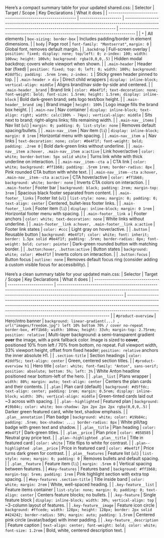 Here’s a compact summary table for your updated shared.css:
| Selector | Target / Scope | Key Declarations | What it does |
| ------------------------------------------------------------- | --------------------- | ------------------------------------------------------------------------------------------------------------------------------------------------------- | -------------------------------------------------------------------------------------- |
| `*` | All elements | `box-sizing: border-box` | Includes padding/border in element dimensions. |
| `body` | Page root | `font-family: "Montserrat"`, `margin: 0` | Global font, removes default margin. |
| `.backdrop` | Full-screen overlay | `position: fixed; display: none; top/left: 0; z-index: 100; width: 100vw; height: 100vh; background: rgba(0,0,0,.5)` | Hidden modal backdrop; covers whole viewport when shown. |
| `.main-header` | Header bar (fixed) | `position: fixed; top: 0; left: 0; width: 100%; background: #2ddf5c; padding: .5rem 1rem; z-index: 1` | Sticky green header pinned to top. |
| `.main-header > div` | Direct child wrappers | `display: inline-block; vertical-align: middle` | Aligns brand/nav side-by-side and centered. |
| `.main-header__brand` | Brand link | `color: #0e4f1f; text-decoration: none; font-weight: bold; font-size: 1.5rem; height: 1.5rem; display: inline-block` | Bold dark-green brand; sets logo text/box height. |
| `.main-header__brand img` | Brand image | `height: 100%` | Logo image fills the brand box height. |
| `.main-nav` | Nav container | `display: inline-block; text-align: right; width: calc(100% - 74px); vertical-align: middle` | Sits next to brand; right-aligns links; fills remaining width. |
| `.main-nav__items` | Nav list (`ul`) | `margin: 0; padding: 0; list-style: none` | Removes default spacing/bullets. |
| `.main-nav__item` | Nav item (`li`) | `display: inline-block; margin: 0 1rem` | Horizontal menu with spacing. |
| `.main-nav__item a` | Nav links | `text-decoration: none; color: #0e4f1f; font-weight: bold; padding: .2rem 0` | Bold dark-green links without underline. |
| `.main-nav__item a:hover, .main-nav__item a:active` | Link hover/active | `color: white; border-bottom: 5px solid white` | Turns link white with thick underline on interaction. |
| `.main-nav__item--cta a` | CTA link | `color: white; background: #ff1b68; padding: .5rem 1rem; border-radius: 8px` | Pink rounded CTA button with white text. |
| `.main-nav__item--cta a:hover, .main-nav__item--cta a:active` | CTA hover/active | `color: #ff1b68; background: white; border: none` | Inverts CTA colors on interaction. |
| `.main-footer` | Footer bar | `background: black; padding: 2rem; margin-top: 3rem` | Spacious black footer separated from content. |
| `.main-footer__links` | Footer list (`ul`) | `list-style: none; margin: 0; padding: 0; text-align: center` | Centered, bullet-less footer links. |
| `.main-footer__link` | Footer item (`li`) | `display: inline-block; margin: 0 1rem` | Horizontal footer menu with spacing. |
| `.main-footer__link a` | Footer anchors | `color: white; text-decoration: none` | White links without underline. |
| `.main-footer__link a:hover, .main-footer__link a:active` | Footer link states | `color: #ccc` | Light gray on hover/active. |
| `.button` | Reusable button | `background: #0e4f1f; color: white; font: inherit; border: 1.5px solid #0e4f1f; padding: .5rem; border-radius: 8px; font-weight: bold; cursor: pointer` | Dark-green rounded button with matching border. |
| `.button:hover, .button:active` | Button states | `background: white; color: #0e4f1f` | Inverts colors on interaction. |
| `.button:focus` | Button focus | `outline: none` | Removes default focus ring (consider adding a custom visible focus for accessibility). |

Here’s a clean summary table for your updated main.css:
| Selector | Target / Scope | Key Declarations | What it does |
| --------------------------------- | ----------------------- | --------------------------------------------------------------------------------------------------------------------------------------------------------------------------------------------- | --------------------------------------------------------------------------------------------------------------------------------------------------------------------------------------------------------------------------------------------------------------------------------------------------------------- |
| `#product-overview` | Hero/intro banner | `background: linear-gradient(...) , url("images/freedom.jpg") left 10% bottom 70% / cover no-repeat border-box, #ff1b68; width: 100vw; height: 33vh; margin-top: 2.75rem; position: relative` | Multi-layer background: a semi-transparent gradient **over** the image, with a pink fallback color. Image is sized to **cover**, positioned 10% from left / 70% from bottom, no repeat. Full viewport width, 33% viewport height, offset from fixed header; `position: relative` anchors the inner absolute H1. |
| `.section-title` | Section headings | `color: #2ddf5c; text-align: center` | Green, centered section titles. |
| `#product-overview h1` | Hero title | `color: white; font-family: "Anton", sans-serif; position: absolute; bottom: 5%; left: 3%` | White Anton headline positioned near bottom-left of the hero. |
| `.plan__list` | Plans wrapper | `width: 80%; margin: auto; text-align: center` | Centers the plan cards and their contents. |
| `.plan` | Plan card (default) | `background: #d5ffdc; text-align: center; padding: 1rem; margin: 0.5rem; display: inline-block; width: 30%; vertical-align: middle` | Green-tinted cards laid out \~3 across with spacing. |
| `.plan--highlighted` | Featured plan | `background: #19b84c; color: white; box-shadow: 2px 2px 2px 2px rgba(0,0,0,.5)` | Darker green featured card, white text, shadow emphasis. |
| `.plan__annotation` | Plan badge | `background: white; color: #19b84c; padding: .5rem; box-shadow: ...; border-radius: 8px` | White pill/tag badge with green text and shadow. |
| `.plan__title` | Plan heading | `color: #0e4f1f` | Dark-green titles. |
| `.plan__price` | Plan price | `color: #858585` | Neutral gray price text. |
| `.plan--highlighted .plan__title` | Title in featured card | `color: white` | Title flips to white for contrast. |
| `.plan--highlighted .plan__price` | Price in featured card | `color: #0e4f1f` | Price turns dark green for contrast. |
| `.plan__features` | Feature list (`ul`) | `list-style: none; margin: 0; padding: 0` | Removes bullets and default spacing. |
| `.plan__feature` | Feature item (`li`) | `margin: .5rem 0` | Vertical spacing between features. |
| `#key-features` | Features band | `background: #ff1b68; margin-top: 5rem; padding: 1rem` | Pink highlight section with extra top spacing. |
| `#key-features .section-title` | Title inside band | `color: white; margin: 2rem` | White, well-spaced heading. |
| `.key-feature__list` | Feature items container | `list-style: none; margin: 0; padding: 0; text-align: center` | Centers feature blocks; no bullets. |
| `.key-feature` | Single feature block | `display: inline-block; width: 30%; vertical-align: top` | \~3-column layout of features. |
| `.key-feature__image` | Feature icon circle | `background: #ffcede; width: 128px; height: 128px; border: 2px solid #424242; border-radius: 50%; margin: auto; padding: 1.5rem` | Centered pink circle (avatar/badge) with inner padding. |
| `.key-feature__description` | Feature caption | `text-align: center; font-weight: bold; color: white; font-size: 1.2rem` | Bold, white, centered description text. |
